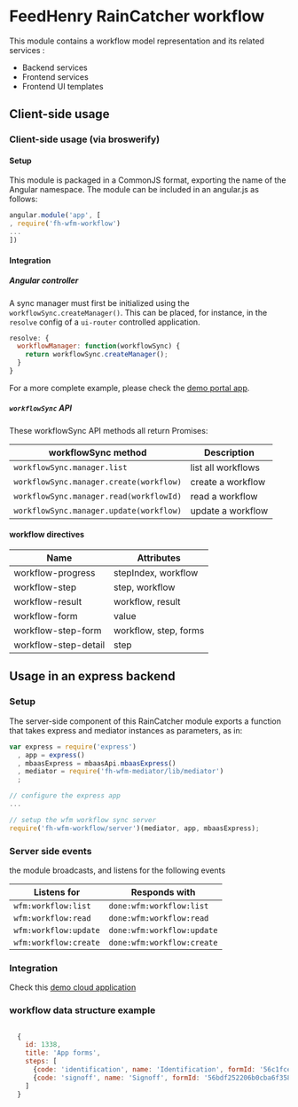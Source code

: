 # FeedHenry RainCatcher workflow

This module contains a workflow model representation and its related services :
- Backend services
- Frontend services
- Frontend UI templates

## Client-side usage

### Client-side usage (via broswerify)

#### Setup
This module is packaged in a CommonJS format, exporting the name of the Angular namespace.  The module can be included in an angular.js as follows:

```javascript
angular.module('app', [
, require('fh-wfm-workflow')
...
])
```

#### Integration

##### Angular controller
A sync manager must first be initialized using the `workflowSync.createManager()`.  This can be placed, for instance, in the `resolve` config of a `ui-router` controlled application.

```javascript
resolve: {
  workflowManager: function(workflowSync) {
    return workflowSync.createManager();
  }
}
```
For a more complete example, please check the [demo portal app](https://github.com/feedhenry-raincatcher/raincatcher-demo-portal/blob/master/src/app/main.js).


##### `workflowSync` API
These workflowSync API methods all return Promises:

| workflowSync method | Description |
| -------------------- | ----------- |
| `workflowSync.manager.list` | list all workflows |
| `workflowSync.manager.create(workflow)` | create a workflow |
| `workflowSync.manager.read(workflowId)` | read a workflow |
| `workflowSync.manager.update(workflow)` | update a workflow |

#### workflow directives

| Name | Attributes |
| ---- | ----------- |
| workflow-progress | stepIndex, workflow |
| workflow-step | step, workflow |
| workflow-result | workflow, result |
| workflow-form | value |
| workflow-step-form | workflow, step, forms |
| workflow-step-detail | step |


## Usage in an express backend

### Setup
The server-side component of this RainCatcher module exports a function that takes express and mediator instances as parameters, as in:

```javascript
var express = require('express')
  , app = express()
  , mbaasExpress = mbaasApi.mbaasExpress()
  , mediator = require('fh-wfm-mediator/lib/mediator')
  ;

// configure the express app
...

// setup the wfm workflow sync server
require('fh-wfm-workflow/server')(mediator, app, mbaasExpress);

```

### Server side events
the module broadcasts, and listens for the following events

| Listens for | Responds with |
| ----------- | ------------- |
| `wfm:workflow:list` | `done:wfm:workflow:list` |
| `wfm:workflow:read` | `done:wfm:workflow:read` |
| `wfm:workflow:update` | `done:wfm:workflow:update` |
| `wfm:workflow:create` | `done:wfm:workflow:create` |

### Integration

Check this [demo cloud application](https://github.com/feedhenry-raincatcher/raincatcher-demo-cloud/blob/master/lib/app/workflow.js)

### workflow data structure example

```javascript

  {
    id: 1338,
    title: 'App forms',
    steps: [
      {code: 'identification', name: 'Identification', formId: '56c1fce7c0a909d74e823317'},
      {code: 'signoff', name: 'Signoff', formId: '56bdf252206b0cba6f35837b'}
    ]
  }

```
